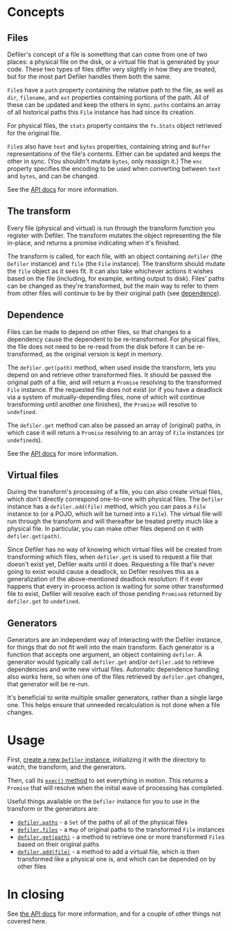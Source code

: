# Concepts

## Files

Defiler's concept of a file is something that can come from one of two places: a physical file on the disk, or a virtual file that is generated by your code. These two types of files differ very slightly in how they are treated, but for the most part Defiler handles them both the same.

`File`s have a `path` property containing the relative path to the file, as well as `dir`, `filename`, and `ext` properties containing portions of the path. All of these can be updated and keep the others in sync. `paths` contains an array of all historical paths this `File` instance has had since its creation.

For physical files, the `stats` property contains the `fs.Stats` object retrieved for the original file.

`File`s also have `text` and `bytes` properties, containing string and `Buffer` representations of the file's contents. Either can be updated and keeps the other in sync. (You shouldn't mutate `bytes`, only reassign it.) The `enc` property specifies the encoding to be used when converting between `text` and `bytes`, and can be changed.

See the [API docs](API.md#file) for more information.

## The transform

Every file (physical and virtual) is run through the transform function you register with Defiler. The transform mutates the object representing the file in-place, and returns a promise indicating when it's finished.

The transform is called, for each file, with an object containing `defiler` (the `Defiler` instance) and `file` (the `File` instance). The transform should mutate the `file` object as it sees fit. It can also take whichever actions it wishes based on the file (including, for example, writing output to disk). Files' paths can be changed as they're transformed, but the main way to refer to them from other files will continue to be by their original path (see [dependence](#dependence)).

## Dependence

Files can be made to depend on other files, so that changes to a dependency cause the dependent to be re-transformed. For physical files, the file does not need to be re-read from the disk before it can be re-transformed, as the original version is kept in memory.

The `defiler.get(path)` method, when used inside the transform, lets you depend on and retrieve other transformed files. It should be passed the original path of a file, and will return a `Promise` resolving to the transformed `File` instance. If the requested file does not exist (or if you have a deadlock via a system of mutually-depending files, none of which will continue transforming until another one finishes), the `Promise` will resolve to `undefined`.

The `defiler.get` method can also be passed an array of (original) paths, in which case it will return a `Promise` resolving to an array of `File` instances (or `undefined`s).

See the [API docs](API.md#getpath) for more information.

## Virtual files

During the transform's processing of a file, you can also create virtual files, which don't directly correspond one-to-one with physical files. The `Defiler` instance has a `defiler.add(file)` method, which you can pass a `File` instance to (or a POJO, which will be turned into a `File`). The virtual file will run through the transform and will thereafter be treated pretty much like a physical file. In particular, you can make other files depend on it with `defiler.get(path)`.

Since Defiler has no way of knowing which virtual files will be created from transforming which files, when `defiler.get` is used to request a file that doesn't exist yet, Defiler waits until it does. Requesting a file that's never going to exist would cause a deadlock, so Defiler resolves this as a generalization of the above-mentioned deadlock resolution: If it ever happens that every in-process action is waiting for some other transformed file to exist, Defiler will resolve each of those pending `Promise`s returned by `defiler.get` to `undefined`.

## Generators

Generators are an independent way of interacting with the Defiler instance, for things that do not fit well into the main transform. Each generator is a function that accepts one argument, an object containing `defiler`. A generator would typically call `defiler.get` and/or `defiler.add` to retrieve dependencies and write new virtual files. Automatic dependence handling also works here, so when one of the files retrieved by `defiler.get` changes, that generator will be re-run.

It's beneficial to write multiple smaller generators, rather than a single large one. This helps ensure that unneeded recalculation is not done when a file changes.

# Usage

First, [create a new `Defiler` instance](API.md#defiler), initializing it with the directory to watch, the transform, and the generators.

Then, call its [`exec()` method](API.md#exec) to set everything in motion. This returns a `Promise` that will resolve when the initial wave of processing has completed.

Useful things available on the `Defiler` instance for you to use in the transform or the generators are:

- [`defiler.paths`](API.md#paths-1) - a `Set` of the paths of all of the physical files
- [`defiler.files`](API.md#files) - a `Map` of original paths to the transformed `File` instances
- [`defiler.get(path)`](API.md#getpath) - a method to retrieve one or more transformed `File`s based on their original paths
- [`defiler.add(file)`](API.md#addfile) - a method to add a virtual file, which is then transformed like a physical one is, and which can be depended on by other files

# In closing

See [the API docs](API.md#readme) for more information, and for a couple of other things not covered here.
